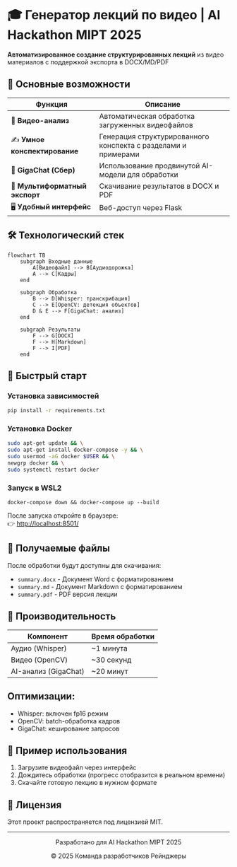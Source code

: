 
# 🎓 Генератор лекций по видео | AI Hackathon MIPT 2025

**Автоматизированное создание структурированных лекций** из видео материалов с поддержкой экспорта в DOCX/MD/PDF

## 🌟 Основные возможности

| Функция | Описание |
|---------|----------|
| 🎥 **Видео-анализ** | Автоматическая обработка загруженных видеофайлов |
| ✍️ **Умное конспектирование** | Генерация структурированного конспекта с разделами и примерами |
| 🧠 **GigaChat (Сбер)** | Использование продвинутой AI-модели для обработки |
| 📂 **Мультиформатный экспорт** | Скачивание результатов в DOCX и PDF |
| 🖥️ **Удобный интерфейс** | Веб-доступ через Flask |

## 🛠️ Технологический стек
```mermaid
flowchart TB
    subgraph Входные данные
        A[Видеофайл] --> B[Аудиодорожка]
        A --> C[Кадры]
    end
    
    subgraph Обработка
        B --> D[Whisper: транскрибация]
        C --> E[OpenCV: детекция объектов]
        D & E --> F[GigaChat: анализ]
    end
    
    subgraph Результаты
        F --> G[DOCX]
        F --> H[Markdown]
        F --> I[PDF]
    end
```
## 🚀 Быстрый старт

### Установка зависимостей
```bash
pip install -r requirements.txt
```
### Установка  Docker
```bash
sudo apt-get update && \
sudo apt-get install docker-compose -y && \
sudo usermod -aG docker $USER && \
newgrp docker && \
sudo systemctl restart docker
```
### Запуск в WSL2 
```shell
docker-compose down && docker-compose up --build
```
После запуска откройте в браузере:  
👉 [http://localhost:8501/](http://localhost:8501/)

## 📂 Получаемые файлы

После обработки будут доступны для скачивания:
- `summary.docx` - Документ Word с форматированием
- `summary.md` - Документ Markdown с форматированием
- `summary.pdf` - PDF версия лекции

## 🎯 Производительность

| Компонент          | Время обработки  |
|--------------------|------------------|
| Аудио (Whisper)    | ~1 минута        |
| Видео (OpenCV)     | ~30 секунд       |
| AI-анализ (GigaChat)| ~20 минут       |

## Оптимизации:
- Whisper: включен fp16 режим
- OpenCV: batch-обработка кадров
- GigaChat: кеширование запросов

## 📌 Пример использования

1. Загрузите видеофайл через интерфейс
2. Дождитесь обработки (прогресс отобразится в реальном времени)
3. Скачайте готовую лекцию в нужном формате

## 📜 Лицензия
Этот проект распространяется под лицензией MIT.

---

<div align="center">
  <p>Разработано для AI Hackathon MIPT 2025</p>
  <p>© 2025 Команда разработчиков Рейнджеры</p>
</div>


